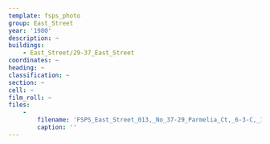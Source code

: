 ```yaml
---
template: fsps_photo
group: East_Street
year: '1980'
description: ~
buildings:
    - East_Street/29-37_East_Street
coordinates: ~
heading: ~
classification: ~
section: ~
cell: ~
film_roll: ~
files:
    -
        filename: 'FSPS_East_Street_013,_No_37-29_Parmelia_Ct,_6-3-C,_1980.png'
        caption: ''
---
```

